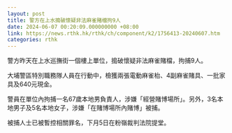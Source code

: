 ```yaml
---
layout: post
title: 警方在上水搗破懷疑非法麻雀賭檔拘9人
date: 2024-06-07 00:20:09.000000000 +08:00
link: https://news.rthk.hk/rthk/ch/component/k2/1756413-20240607.htm
categories: rthk
---
```


警方昨天在上水巡撫街一個樓上單位，搗破懷疑非法麻雀賭檔，拘捕9人。
 
大埔警區特別職務隊人員在行動中，檢獲兩張電動麻雀枱、4副麻雀賭具、一批家具及640元現金。

警員在單位內拘捕一名67歲本地男負責人，涉嫌「經營賭博場所」。另外，3名本地男子及5名本地女子，涉嫌「在賭博場所內賭博」被捕。
 
被捕人士已被暫控相關罪名，下月5日在粉嶺裁判法院提堂。
